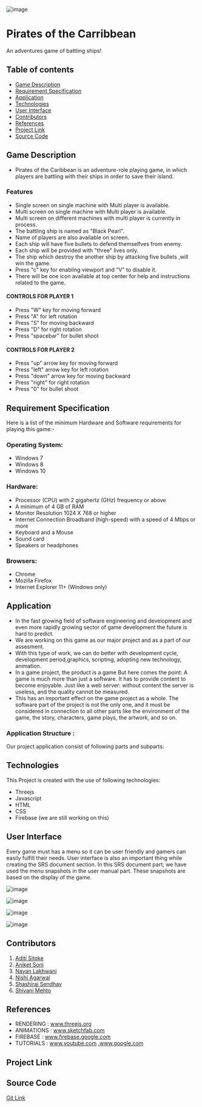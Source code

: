 ![image](https://user-images.githubusercontent.com/51989436/62003257-090f7580-b132-11e9-91ad-c5369a4cdf15.png)
# Pirates of the Carribbean
An adventures game of battling ships!

## Table of contents
* [Game Description](#game-description)
* [Requirement Specification](#requirement-specification)
* [Application](#application)
* [Technologies](#technologies)
* [User Interface](#user-interface)
* [Contributors](#contributors)
* [References](#references)
* [Project Link](#project-link)
* [Source Code](#source-code)

## Game Description
 
* Pirates of the Caribbean is an adventure-role playing game, in which players are battling with their ships in order to save their island.

### Features
* Single screen on single machine with Multi player is available.
* Multi screen on single machine with Multi player is available.
* Multi screen on different machines with multi player is currently in process.
* The battling ship is named as "Black Pearl".
* Name of players are also available on screen.
* Each ship will have five bullets to defend themselfves from enemy.
* Each ship will be provided with "three" lives only.
* The ship which destroy the another ship by attacking five bullets ,will win the game.
* Press "c" key for enabling viewport and "V" to disable it.
* There will be one icon available at top center for help and instructions related to the game.

#### CONTROLS FOR PLAYER 1

- Press "W" key for moving forward
- Press "A" for left rotation
- Press "S" for moving backward
- Press "D" for right rotation
- Press "spacebar" for bullet shoot

#### CONTROLS FOR PLAYER 2

- Press "up" arrow key for moving forward
- Press "left" arrow key for left rotation
- Press "down" arrow key for moving backward
- Press "right" for right rotation
- Press "0" for bullet shoot

## Requirement Specification
 Here is a list of the minimum Hardware and Software requirements for playing this game:-

### Operating System:
  * Windows 7 
  * Windows 8 
  * Windows 10

### Hardware:

* Processor (CPU) with 2 gigahertz (GHz) frequency or above
* A minimum of 4 GB of RAM
* Monitor Resolution 1024 X 768 or higher
* Internet Connection Broadband (high-speed) with a speed of 4 Mbps or more
* Keyboard and a Mouse 
* Sound card
* Speakers or headphones

### Browsers:

* Chrome
* Mozilla Firefox
* Internet Explorer 11+ (Windows only)

## Application

* In the fast growing field of software engineering and development and even more rapidly growing sector of game development the future is hard to predict.
* We are working on this game as our major project and as a part of our assesment.
* With this type of work, we can do better with development cycle, development period,graphics, scripting, adopting new technology, animation.
* In a game project, the product is a game But here comes the point: A game is much more than just a software. It has to provide content to become enjoyable. Just like a web server: without content the server is useless, and the quality cannot be measured. 
* This has an important effect on the game project as a whole. The software part of the project is not the only one, and it must be considered in connection to all other parts like the environment of the game, the story, characters, game plays, the artwork, and so on.

### Application Structure :
Our project application consist of following parts and subparts:	

## Technologies

 This Project is created with the use of following technologies:
 
* Threejs
* Javascript
* HTML
* CSS 
* Firebase (we are still working on this)

## User Interface

Every game must has a menu so it can be user friendly and gamers can easily fulfill their needs. 
User interface is also an important thing while creating the SRS document section.
In this SRS document part; we have used the menu snapshots in the user manual part. 
These snapshots are based on the display of the game. 

![image](https://user-images.githubusercontent.com/51989436/62132345-8685e200-b2fa-11e9-8c41-350d0d8b20be.png)

![image](https://user-images.githubusercontent.com/51989436/62132817-64d92a80-b2fb-11e9-87a3-a4aa397a87e3.png)

![image](https://user-images.githubusercontent.com/51989436/62134186-ad91e300-b2fd-11e9-8fc4-cedfa6d3c089.png)

![image](https://user-images.githubusercontent.com/51989436/62134310-e16d0880-b2fd-11e9-8bc3-f371e6882834.png)


## Contributors
1. [Aditi Sitoke](https://www.linkedin.com/in/aditi-sitoke-54805613a/)
2. [Aniket Soni](https://www.linkedin.com/in/aniket-soni-sbg/)
3. [Nayan Lakhwani](https://www.linkedin.com/in/nayan-lakhwani-3a6707110/)
4. [Nishi Agarwal](https://www.linkedin.com/in/nishi-agarwal-89a91216a/)
5. [Shashiraj Sendhav](https://www.linkedin.com/in/shashiraj-sendhav-966a7b175/)
6. [Shivani Mehto](https://www.linkedin.com/in/shivani-mehto-741844157/)
 
## References
* RENDERING     : www.threejs.org
* ANIMATIONS    : www.sketchfab.com     
* FIREBASE      : www.firebase.google.com
* TUTORIALS     : www.youtube.com ,www.google.com

## Project Link


## Source Code
[Git Link](https://github.com/piratesteam/POC)
